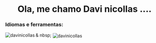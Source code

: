 <h1 align = "center"> Ola, me chamo Davi nicollas .... </h1>

<h3 align = "left"> Idiomas e ferramentas: </h3>

<p> <img align = "left" src = "https://github-readme-stats.vercel.app/api/top-langs?username=davinicollas&show_icons=true&locale=en&layout=compact" alt = "davinicollas" /> </p>

<p> & nbsp; <img align = "center" src = "https://github-readme-stats.vercel.app/api?username=davinicollas&show_icons=true&locale=en" alt = "davinicollas" /> </p>
